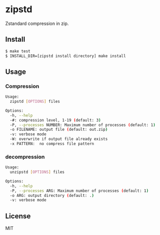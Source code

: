 # zipstd

Zstandard compression in zip.


## Install

```sh
$ make test
$ INSTALL_DIR=[zipstd install directory] make install
```

## Usage

### Compression

```sh
Usage:
  zipstd [OPTIONS] files

Options:
  -h, --help
  -#: compression level, 1-19 (default: 3)
  -P, --processes NUMBER: Maximum number of processes (default: 1)
  -o FILENAME: output file (default: out.zip)
  -v: verbose mode
  -W: overwrite if output file already exists
  -x PATTERN:  no compress file pattern
```

### decompression

```sh
Usage:
  unzipstd [OPTIONS] files

Options:
  -h, --help
  -P, --processes ARG: Maximum number of processes (default: 1)
  -o ARG: output directory (default: .)
  -v: verbose mode
```

## License

MIT

